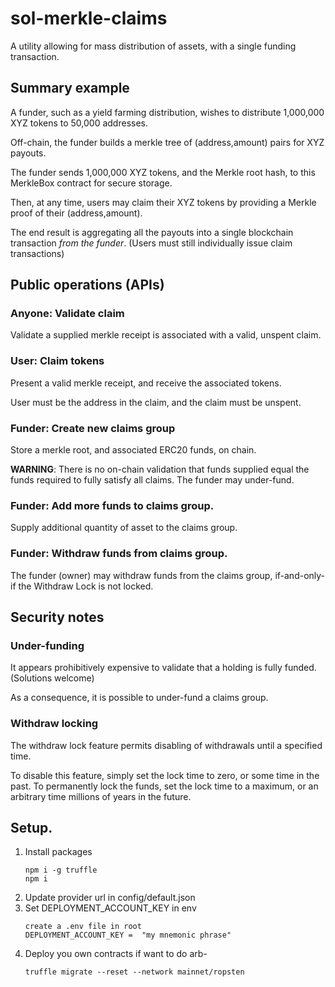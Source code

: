# sol-merkle-claims

A utility allowing for mass distribution of assets, with a single
funding transaction.

## Summary example

A funder, such as a yield farming distribution, wishes to distribute
1,000,000 XYZ tokens to 50,000 addresses.

Off-chain, the funder builds a merkle tree of (address,amount) pairs for XYZ
payouts.

The funder sends 1,000,000 XYZ tokens, and the Merkle root hash, to this
MerkleBox contract for secure storage.

Then, at any time, users may claim their XYZ tokens by providing a
Merkle proof of their (address,amount).

The end result is aggregating all the payouts into a single blockchain
transaction _from the funder_.  (Users must still individually issue
claim transactions)

## Public operations (APIs)

### Anyone:  Validate claim

Validate a supplied merkle receipt is associated with a valid, unspent claim.

### User:   Claim tokens

Present a valid merkle receipt, and receive the associated tokens.

User must be the address in the claim, and the claim must be unspent.

### Funder:  Create new claims group

Store a merkle root, and associated ERC20 funds, on chain.

**WARNING**:  There is no on-chain validation that funds supplied equal the
funds required to fully satisfy all claims.  The funder may under-fund.

### Funder:  Add more funds to claims group.

Supply additional quantity of asset to the claims group.

### Funder:  Withdraw funds from claims group.

The funder (owner) may withdraw funds from the claims group,
if-and-only-if the Withdraw Lock is not locked.

## Security notes

### Under-funding

It appears prohibitively expensive to validate that a holding is fully
funded.  (Solutions welcome)

As a consequence, it is possible to under-fund a claims group.

### Withdraw locking

The withdraw lock feature permits disabling of withdrawals until
a specified time.

To disable this feature, simply set the lock time to zero, or some time
in the past.   To permanently lock the funds, set the lock time to a
maximum, or an arbitrary time millions of years in the future.

## Setup.
1. Install packages
   ```
   npm i -g truffle
   npm i
   ```
2. Update provider url in config/default.json
3. Set DEPLOYMENT_ACCOUNT_KEY in env
   ```
   create a .env file in root
   DEPLOYMENT_ACCOUNT_KEY =  "my mnemonic phrase"
   ```
4. Deploy you own contracts if want to do arb- 
   ``` 
   truffle migrate --reset --network mainnet/ropsten
   ```
